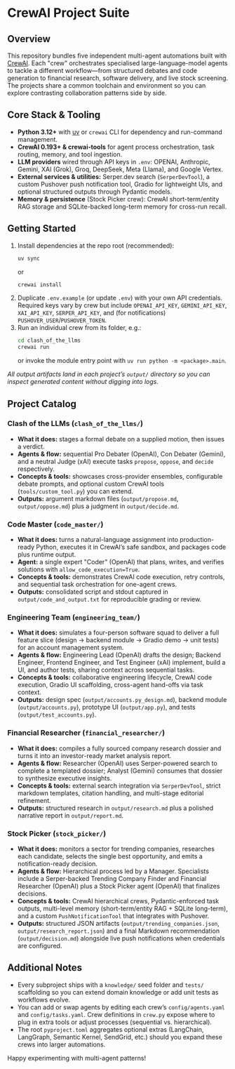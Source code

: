 # CrewAI Project Suite

## Overview
This repository bundles five independent multi-agent automations built with [CrewAI](https://crewai.com). Each "crew" orchestrates specialised large-language-model agents to tackle a different workflow—from structured debates and code generation to financial research, software delivery, and live stock screening. The projects share a common toolchain and environment so you can explore contrasting collaboration patterns side by side.

## Core Stack & Tooling
- **Python 3.12+** with [uv](https://docs.astral.sh/uv/) or `crewai` CLI for dependency and run-command management.
- **CrewAI 0.193+ & crewai-tools** for agent process orchestration, task routing, memory, and tool ingestion.
- **LLM providers** wired through API keys in `.env`: OPENAI, Anthropic, Gemini, XAI (Grok), Groq, DeepSeek, Meta (Llama), and Google Vertex.
- **External services & utilities:** Serper.dev search (`SerperDevTool`), a custom Pushover push notification tool, Gradio for lightweight UIs, and optional structured outputs through Pydantic models.
- **Memory & persistence** (Stock Picker crew): CrewAI short-term/entity RAG storage and SQLite-backed long-term memory for cross-run recall.

## Getting Started
1. Install dependencies at the repo root (recommended):
   ```bash
   uv sync
   ```
   or
   ```bash
   crewai install
   ```
2. Duplicate `.env.example` (or update `.env`) with your own API credentials. Required keys vary by crew but include `OPENAI_API_KEY`, `GEMINI_API_KEY`, `XAI_API_KEY`, `SERPER_API_KEY`, and (for notifications) `PUSHOVER_USER`/`PUSHOVER_TOKEN`.
3. Run an individual crew from its folder, e.g.:
   ```bash
   cd clash_of_the_llms
   crewai run
   ```
   or invoke the module entry point with `uv run python -m <package>.main`.

_All output artifacts land in each project’s `output/` directory so you can inspect generated content without digging into logs._

## Project Catalog

### Clash of the LLMs (`clash_of_the_llms/`)
- **What it does:** stages a formal debate on a supplied motion, then issues a verdict.
- **Agents & flow:** sequential Pro Debater (OpenAI), Con Debater (Gemini), and a neutral Judge (xAI) execute tasks `propose`, `oppose`, and `decide` respectively.
- **Concepts & tools:** showcases cross-provider ensembles, configurable debate prompts, and optional custom CrewAI tools (`tools/custom_tool.py`) you can extend.
- **Outputs:** argument markdown files (`output/propose.md`, `output/oppose.md`) plus a judgment in `output/decide.md`.

### Code Master (`code_master/`)
- **What it does:** turns a natural-language assignment into production-ready Python, executes it in CrewAI’s safe sandbox, and packages code plus runtime output.
- **Agent:** a single expert "Coder" (OpenAI) that plans, writes, and verifies solutions with `allow_code_execution=True`.
- **Concepts & tools:** demonstrates CrewAI code execution, retry controls, and sequential task orchestration for one-agent crews.
- **Outputs:** consolidated script and stdout captured in `output/code_and_output.txt` for reproducible grading or review.

### Engineering Team (`engineering_team/`)
- **What it does:** simulates a four-person software squad to deliver a full feature slice (design → backend module → Gradio demo → unit tests) for an account management system.
- **Agents & flow:** Engineering Lead (OpenAI) drafts the design; Backend Engineer, Frontend Engineer, and Test Engineer (xAI) implement, build a UI, and author tests, sharing context across sequential tasks.
- **Concepts & tools:** collaborative engineering lifecycle, CrewAI code execution, Gradio UI scaffolding, cross-agent hand-offs via task context.
- **Outputs:** design spec (`output/accounts.py_design.md`), backend module (`output/accounts.py`), prototype UI (`output/app.py`), and tests (`output/test_accounts.py`).

### Financial Researcher (`financial_researcher/`)
- **What it does:** compiles a fully sourced company research dossier and turns it into an investor-ready market analysis report.
- **Agents & flow:** Researcher (OpenAI) uses Serper-powered search to complete a templated dossier; Analyst (Gemini) consumes that dossier to synthesize executive insights.
- **Concepts & tools:** external search integration via `SerperDevTool`, strict markdown templates, citation handling, and multi-stage editorial refinement.
- **Outputs:** structured research in `output/research.md` plus a polished narrative report in `output/report.md`.

### Stock Picker (`stock_picker/`)
- **What it does:** monitors a sector for trending companies, researches each candidate, selects the single best opportunity, and emits a notification-ready decision.
- **Agents & flow:** Hierarchical process led by a Manager. Specialists include a Serper-backed Trending Company Finder and Financial Researcher (OpenAI) plus a Stock Picker agent (OpenAI) that finalizes decisions.
- **Concepts & tools:** CrewAI hierarchical crews, Pydantic-enforced task outputs, multi-level memory (short-term/entity RAG + SQLite long-term), and a custom `PushNotificationTool` that integrates with Pushover.
- **Outputs:** structured JSON artifacts (`output/trending_companies.json`, `output/research_report.json`) and a final Markdown recommendation (`output/decision.md`) alongside live push notifications when credentials are configured.

## Additional Notes
- Every subproject ships with a `knowledge/` seed folder and `tests/` scaffolding so you can extend domain knowledge or add unit tests as workflows evolve.
- You can add or swap agents by editing each crew’s `config/agents.yaml` and `config/tasks.yaml`. Crew definitions in `crew.py` expose where to plug in extra tools or adjust processes (sequential vs. hierarchical).
- The root `pyproject.toml` aggregates optional extras (LangChain, LangGraph, Semantic Kernel, SendGrid, etc.) should you expand these crews into larger automations.

Happy experimenting with multi-agent patterns!
